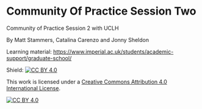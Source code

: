 # Community Of Practice Session Two
Community of Practice Session 2 with UCLH

By Matt Stammers, Catalina Carenzo and Jonny Sheldon


Learning material: https://www.imperial.ac.uk/students/academic-support/graduate-school/

Shield: [![CC BY 4.0 ][cc-by-shield]][cc-by]

This work is licensed under a
[Creative Commons Attribution 4.0 International License][cc-by].

[![CC BY 4.0][cc-by-image]][cc-by]

[cc-by]: http://creativecommons.org/licenses/by/4.0/
[cc-by-image]: https://licensebuttons.net/l/by/4.0/88x31.png
[cc-by-shield]: https://img.shields.io/badge/License-CC%20BY%204.0-lightgrey.svg
